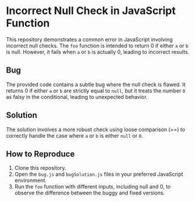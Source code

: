 # Incorrect Null Check in JavaScript Function

This repository demonstrates a common error in JavaScript involving incorrect null checks. The `foo` function is intended to return 0 if either `a` or `b` is null. However, it fails when `a` or `b` is actually 0, leading to incorrect results.

## Bug

The provided code contains a subtle bug where the null check is flawed.  It returns 0 if either `a` or `b` are strictly equal to `null`, but it treats the number `0` as falsy in the conditional, leading to unexpected behavior.

## Solution

The solution involves a more robust check using loose comparison (==) to correctly handle the case where `a` or `b` is either `null` or `0`.

## How to Reproduce

1. Clone this repository.
2. Open the `bug.js` and `bugSolution.js` files in your preferred JavaScript environment.
3. Run the `foo` function with different inputs, including null and 0, to observe the difference between the buggy and fixed versions.
